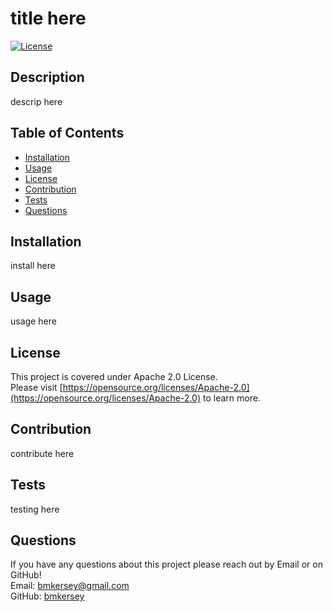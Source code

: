 # title here
  [![License](https://img.shields.io/badge/License-Apache_2.0-blue.svg)](https://opensource.org/licenses/Apache-2.0)
  ## Description
  descrip here
  ## Table of Contents
  * [Installation](#installation)
  * [Usage](#usage)
  * [License](#license)
  * [Contribution](#contribution)
  * [Tests](#tests)
  * [Questions](#questions)
  ## Installation
  install here
  ## Usage
  usage here
  ## License
  This project is covered under Apache 2.0 License.  
  Please visit [https://opensource.org/licenses/Apache-2.0](https://opensource.org/licenses/Apache-2.0) to learn more.
  
  ## Contribution
  contribute here
  
  ## Tests 
  testing here
  
  ## Questions
  If you have any questions about this project please reach out by Email or on GitHub!  
  Email: bmkersey@gmail.com  
  GitHub: [bmkersey](https://github.com/bmkersey)  
  
  